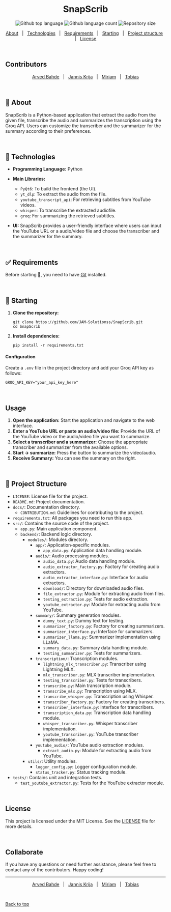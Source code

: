 <div align="center" id="top"> 
  &#xa0;
</div>

<h1 align="center">SnapScrib</h1>

<p align="center">
  <img alt="Github top language" src="https://img.shields.io/github/languages/top/JAM-Solutionss/SnapScrib?color=56BEB8">

  <img alt="Github language count" src="https://img.shields.io/github/languages/count/JAM-Solutionss/SnapScrib?color=56BEB8">

  <img alt="Repository size" src="https://img.shields.io/github/repo-size/JAM-Solutionss/SnapScrib?color=56BEB8">
</p>

<div align="center">

  [About](#dart-about) &#xa0; | &#xa0; 
  [Technologies](#rocket-technologies) &#xa0; | &#xa0; 
  [Requirements](#white_check_mark-requirements) &#xa0; | &#xa0; 
  [Starting](#checkered_flag-starting) &#xa0; | &#xa0; 
  [Project structure](#file_folder-project-structure) &#xa0; | &#xa0; 
  [License](#license)

</div>

<br>

## Contributors

<div align="center">

  [Arved Bahde](https://github.com/arvedb) &#xa0; | &#xa0;
  [Jannis Krija](https://github.com/cipher-shad0w) &#xa0; | &#xa0;
  [Miriam](https://github.com/mirixy) &#xa0; | &#xa0;
  [Tobias](https://github.com/Tatoffel)

</div>

<br>

## :dart: About ##

SnapScrib is a Python-based application that extract the audio from the given file, transcribe the audio and summarizes the transcription using the Groq API. Users can customize the transcriber and the summarizer for the summary according to their preferences.

<br>

## :rocket: Technologies ##
- **Programming Language:** Python
- **Main Libraries:**
  - `PyQt6`: To build the frontend (the UI).
  - `yt_dlp`: To extract the audio from the file.
  - `youtube_transcript_api`: For retrieving subtitles from YouTube videos.
  - `whisper`: To transcribe the extracted audiofile.
  - `groq`: For summarizing the retrieved subtitles.

- **UI:** SnapScrib provides a user-friendly interface where users can input the YouTube URL or a audio/video file and choose the transcriber and the summarizer for the summary.

<br>

## :white_check_mark: Requirements ##

Before starting :checkered_flag:, you need to have [Git](https://git-scm.com) installed.

<br>

## :checkered_flag: Starting

1. **Clone the repository:**
   ```
   git clone https://github.com/JAM-Solutionss/SnapScrib.git
   cd SnapScrib
   ```

2. **Install dependencies:**
   ```
   pip install -r requirements.txt
   ```

#### Configuration
Create a `.env` file in the project directory and add your Groq API key as follows:

```plaintext
GROQ_API_KEY="your_api_key_here"
```

<br>

## Usage

1. **Open the application:** Start the application and navigate to the web interface.
2. **Enter a YouTube URL or paste an audio/video file:** Provide the URL of the YouTube video or the audio/video file you want to summarize.
3. **Select a transcriber and a summarizer:** Choose the appropriate transcriber and summarizer from the available options.
4. **Start -> summarize:** Press the button to summarize the video/audio.
5. **Receive Summary:** You can see the summary on the right.

<br>

## :file_folder: Project Structure ##

- `LICENSE`: License file for the project.
- `README.md`: Project documentation.
- `docs/`: Documentation directory.
  - `CONTRIBUTION.md`: Guidelines for contributing to the project.
- `requirements.txt`: All packages you need to run this app.
- `src/`: Contains the source code of the project.
  - `app.py`: Main application component.
  - `backend/`: Backend logic directory.
    - `modules/`: Modules directory.
      - `app/`: Application-specific modules.
        - `app_data.py`: Application data handling module.
      - `audio/`: Audio processing modules.
        - `audio_data.py`: Audio data handling module.
        - `audio_extractor_factory.py`: Factory for creating audio extractors.
        - `audio_extractor_interface.py`: Interface for audio extractors.
        - `download/`: Directory for downloaded audio files.
        - `file_extractor.py`: Module for extracting audio from files.
        - `testing_extraction.py`: Tests for audio extraction.
        - `youtube_extractor.py`: Module for extracting audio from YouTube.
      - `summary/`: Summary generation modules.
        - `dummy_text.py`: Dummy text for testing.
        - `summarizer_factory.py`: Factory for creating summarizers.
        - `summarizer_interface.py`: Interface for summarizers.
        - `summarizer_llama.py`: Summarizer implementation using LLaMA.
        - `summary_data.py`: Summary data handling module.
        - `testing_summarizer.py`: Tests for summarizers.
      - `transcription/`: Transcription modules.
        - `lightning_mlx_transcriber.py`: Transcriber using Lightning MLX.
        - `mlx_transcriber.py`: MLX transcriber implementation.
        - `testing_transcriber.py`: Tests for transcribers.
        - `transcribe.py`: Main transcription module.
        - `transcribe_mlx.py`: Transcription using MLX.
        - `transcribe_whisper.py`: Transcription using Whisper.
        - `transcriber_factory.py`: Factory for creating transcribers.
        - `transcriber_interface.py`: Interface for transcribers.
        - `transcription_data.py`: Transcription data handling module.
        - `whisper_transcriber.py`: Whisper transcriber implementation.
        - `youtube_transcriber.py`: YouTube transcriber implementation.
      - `youtube_audio/`: YouTube audio extraction modules.
        - `extract_audio.py`: Module for extracting audio from YouTube.
    - `utils/`: Utility modules.
      - `logger_config.py`: Logger configuration module.
      - `status_tracker.py`: Status tracking module.
- `tests/`: Contains unit and integration tests.
  - `test_youtube_extractor.py`: Tests for the YouTube extractor module.

<br>

## License

This project is licensed under the MIT License. See the [LICENSE](LICENSE) file for more details.

<br>

## Collaborate
If you have any questions or need further assistance, please feel free to contact any of the contributors.
Happy coding!

---

<div align="center">

  [Arved Bahde](https://github.com/arvedb) &#xa0; | &#xa0;
  [Jannis Krija](https://github.com/cipher-shad0w) &#xa0; | &#xa0;
  [Miriam](https://github.com/mirixy) &#xa0; | &#xa0;
  [Tobias](https://github.com/Tatoffel)

</div>

&#xa0;

<a href="#top">Back to top</a>
